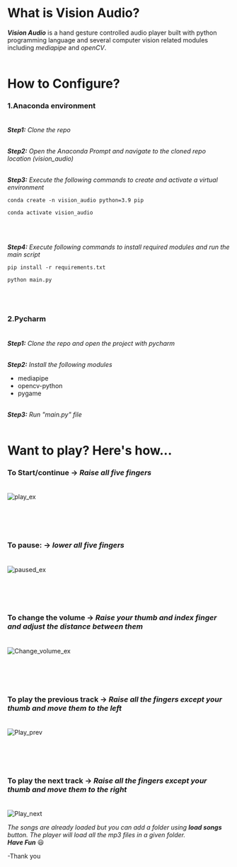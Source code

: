 # What	is	Vision	Audio?</br>
***Vision Audio*** is a hand gesture controlled audio player built with python programming language and several computer vision related modules including *mediapipe* and *openCV*.
</br></br>




# How	to	Configure?
### 1.Anaconda environment</br></br>
***Step1:** Clone the repo*</br></br>

***Step2:** Open the Anaconda Prompt and navigate to the cloned repo location (vision_audio)*</br></br>

***Step3:** Execute the following commands to create and activate a virtual environment*</br>
```
conda create -n vision_audio python=3.9 pip
```
```
conda activate vision_audio
```
</br></br>

***Step4:** Execute following commands to install required modules and run the main script*
```
pip install -r requirements.txt
```
```
python main.py
```
</br></br>


### 2.Pycharm</br></br>
***Step1:** Clone the repo and open the project with pycharm*</br></br>

***Step2:** Install the following modules*
- mediapipe
- opencv-python
- pygame</br></br>

***Step3:** Run "main.py" file*</br></br>


# Want to play? Here's how...



### To Start/continue  ->   *Raise all five fingers*</br></br>
![play_ex](https://user-images.githubusercontent.com/60750424/122570201-24a70080-d069-11eb-9f4c-c9243ac30ebe.PNG)</br></br></br></br></br>


### To pause:  ->   *lower all five fingers*</br></br>
![paused_ex](https://user-images.githubusercontent.com/60750424/122570250-31c3ef80-d069-11eb-84ec-b452c4af8dd9.PNG)</br></br></br></br></br>

### To change the volume  ->   *Raise your thumb and index finger and adjust the distance between them*</br></br>
![Change_volume_ex](https://user-images.githubusercontent.com/60750424/122570293-3d171b00-d069-11eb-8a76-b376ae2c27b8.PNG)</br></br></br></br></br>




### To play the previous track  ->   *Raise all the fingers except your thumb and move them to the left*</br></br>
![Play_prev](https://user-images.githubusercontent.com/60750424/122573348-52da0f80-d06c-11eb-8711-20f4ff56756a.gif)
</br></br></br></br></br>

### To play the next track  ->   *Raise all the fingers except your thumb and move them to the right*</br></br>
![Play_next](https://user-images.githubusercontent.com/60750424/122588921-47dbab00-d07d-11eb-8715-a8c1afe41516.gif)


*The songs are already loaded but you can add a folder using **load songs** button. The player will load all the mp3 files in a given folder.*</br>
***Have Fun*** :smiley:</br>

-Thank you











